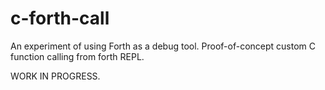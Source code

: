 # c-forth-call
An experiment of using Forth as a debug tool. 
Proof-of-concept custom C function calling from forth REPL.

WORK IN PROGRESS.
